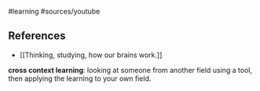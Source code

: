#learning #sources/youtube
## References

- [[Thinking, studying, how our brains work.]]

**cross context learning**: looking at someone from another field using a tool, then applying the learning to your own field.  

